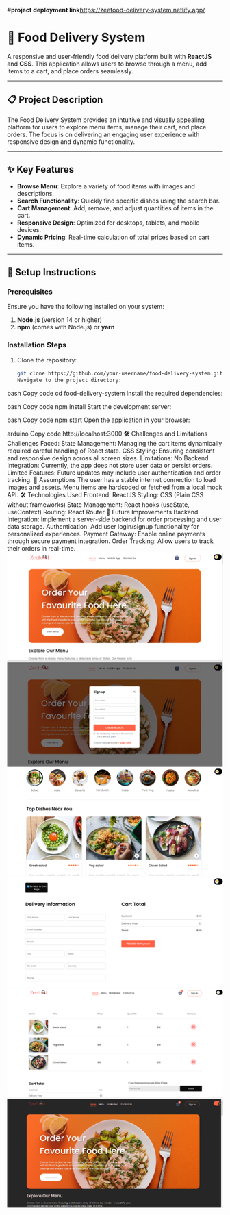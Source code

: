 #**project deployment link**https://zeefood-delivery-system.netlify.app/

# 🍔 **Food Delivery System**

A responsive and user-friendly food delivery platform built with **ReactJS** and **CSS**. This application allows users to browse through a menu, add items to a cart, and place orders seamlessly.

---

## 📋 **Project Description**

The Food Delivery System provides an intuitive and visually appealing platform for users to explore menu items, manage their cart, and place orders. The focus is on delivering an engaging user experience with responsive design and dynamic functionality.

---

## ✨ **Key Features**

- **Browse Menu**: Explore a variety of food items with images and descriptions.
- **Search Functionality**: Quickly find specific dishes using the search bar.
- **Cart Management**: Add, remove, and adjust quantities of items in the cart.
- **Responsive Design**: Optimized for desktops, tablets, and mobile devices.
- **Dynamic Pricing**: Real-time calculation of total prices based on cart items.

---

## 🚀 **Setup Instructions**

### **Prerequisites**

Ensure you have the following installed on your system:

1. **Node.js** (version 14 or higher)
2. **npm** (comes with Node.js) or **yarn**

### **Installation Steps**

1. Clone the repository:
   ```bash
   git clone https://github.com/your-username/food-delivery-system.git
   Navigate to the project directory:
   ```

bash
Copy code
cd food-delivery-system
Install the required dependencies:

bash
Copy code
npm install
Start the development server:

bash
Copy code
npm start
Open the application in your browser:

arduino
Copy code
http://localhost:3000
🛠️ Challenges and Limitations
Challenges Faced:
State Management: Managing the cart items dynamically required careful handling of React state.
CSS Styling: Ensuring consistent and responsive design across all screen sizes.
Limitations:
No Backend Integration: Currently, the app does not store user data or persist orders.
Limited Features: Future updates may include user authentication and order tracking.
🤔 Assumptions
The user has a stable internet connection to load images and assets.
Menu items are hardcoded or fetched from a local mock API.
🛠️ Technologies Used
Frontend: ReactJS
Styling: CSS (Plain CSS without frameworks)
State Management: React hooks (useState, useContext)
Routing: React Router
🚀 Future Improvements
Backend Integration: Implement a server-side backend for order processing and user data storage.
Authentication: Add user login/signup functionality for personalized experiences.
Payment Gateway: Enable online payments through secure payment integration.
Order Tracking: Allow users to track their orders in real-time.
<img src='./screenshots/1.png'>
<img src='./screenshots/2.png'>
<img src='./screenshots/3.png'>
<img src='./screenshots/4.png'>
<img src='./screenshots/5.png'>
<img src='./screenshots/6.png'>
